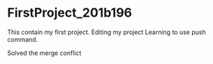 # FirstProject_201b196
This contain my first project.
Editing my project
Learning to use push command.

Solved the merge conflict
